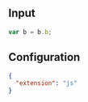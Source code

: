 
## Input
```javascript input
var b = b.b;
```

## Configuration
```json configuration
{
  "extension": "js"
}
```
